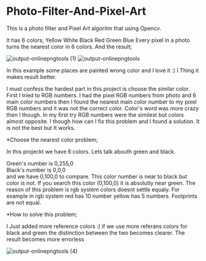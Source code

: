 # Photo-Filter-And-Pixel-Art

This is a photo filter and Pixel Art algoritm that using Opencv.

It has 6 colors; 
Yellow White Black Red Green Blue
Every pixel in a photo turns the nearest color in 6 colors. And the result;


![output-onlinepngtools (1)](https://user-images.githubusercontent.com/49093505/81481625-284b3f80-923a-11ea-839e-6aef409dc970.png)
![output-onlinepngtools](https://user-images.githubusercontent.com/49093505/81481598-06ea5380-923a-11ea-88f1-5027cc128cf1.png)

In this example some places are painted wrong color and I love it :) I Thing it makes result better.

I must confess the hardest part in this project is choose the similar color. 
First I tried to RGB numbers. I had the pixel RGB numbers from photo and 6 main color numbers then I found the nearest main color number to my pixel RGB numbers and it was not the correct color. Color's word was more crazy then I though. In my first try RGB numbers were the similest but colors almost opposite. I though how can I fix this problem and I found a solution. 
It is not the best but It works.

*Choose the nearest color problem;

In this projeckt we have 6 colors. Lets talk abouth green and black.

Green's number is 0,255,0  
Black's number is 0,0,0  
and we have 0,100,0 to compare.
This color number is near to black but color is not. If you search this color (0,100,0) it is absolutly near green. The reason of this problem is rgb system colors doesnt settle equaly. For example in rgb system red has 10 number yellow has 5 numbers. Footprints are not equal.

*How to solve this problem;

I Just added more reference colors :) if we use more referans colors for black and green the distinction between the two becomes clearer. The result becomes more errorless 



![output-onlinepngtools (4)](https://user-images.githubusercontent.com/49093505/81481859-a9570680-923b-11ea-8fd6-e13c352c5953.png)


